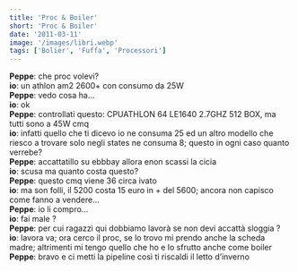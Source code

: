 ```yaml
---
title: 'Proc & Boiler'
short: 'Proc & Boiler'
date: '2011-03-11'
image: '/images/libri.webp'
tags: ['Bolier', 'Fuffa', 'Processori']
---
```


**Peppe**: che proc volevi?  
**io**: un athlon am2 2600+ con consumo da 25W  
**Peppe**: vedo cosa ha…  
**io**: ok  
**Peppe**: controllati questo: CPUATHLON 64 LE1640 2.7GHZ 512 BOX, ma tutti sono a 45W cmq  
**io**: infatti quello che ti dicevo io ne consuma 25 ed un altro modello che riesco a trovare solo negli states ne consuma 8; questo in ogni caso quanto verrebe?  
**Peppe**: accattatillo su ebbbay allora enon scassi la cicia  
**io**: scusa ma quanto costa questo?  
**Peppe**: questo cmq viene 36 circa ivato  
**io**: ma son folli, il 5200 costa 15 euro in + del 5600; ancora non capisco come fanno a vendere…  
**Peppe**: io li compro…  
**io**: fai male ?  
**Peppe**: per cui ragazzì qui dobbiamo lavorà se non devi accattà sloggia ?  
**io**: lavora va; ora cerco il proc, se lo trovo mi prendo anche la scheda madre; altrimenti mi tengo quello che ho e lo sfrutto anche come boiler  
**Peppe**: bravo e ci metti la pipeline così ti riscaldi il letto d’inverno